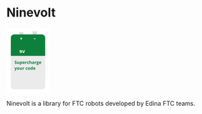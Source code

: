 Ninevolt
========
<img src="./nvlib.png" width="100" height="150"/>

Ninevolt is a library for FTC robots developed by Edina FTC teams.
